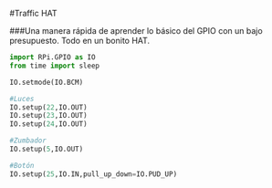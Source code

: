 <!--
---
name: Traffic HAT
class: board
type: multi
formfactor: HAT
manufacturer: Ryanteck
description: Una manera rápida de aprender lo básico del GPIO con un bajo presupuesto. Todo en un bonito HAT.
url: http://www.ryanteck.uk/store/traffichat
buy: http://www.ryanteck.uk/store/traffichat
image: 'traffic-hat.png'
pincount: 40
eeprom: yes
pin:
  '15':
    name: LED1 / Verde
    direction: salida
    active: alto (encendido)
  '16':
    name: LED2 / Amarillo
    direction: salida
    active: alto (encendido)
  '18':
    name: LED3 / Rojo
    direction: salida
    active: alto (encendido)
  '22':
    name: Botón
    direction: entrada
    active: alto (encendido)
  '29':
    name: Zumbador
    direction: salida
    active: alto (encendido)
-->
#Traffic HAT

###Una manera rápida de aprender lo básico del GPIO con un bajo presupuesto. Todo en un bonito HAT.

```python
import RPi.GPIO as IO
from time import sleep

IO.setmode(IO.BCM)

#Luces
IO.setup(22,IO.OUT)
IO.setup(23,IO.OUT)
IO.setup(24,IO.OUT)

#Zumbador
IO.setup(5,IO.OUT)

#Botón
IO.setup(25,IO.IN,pull_up_down=IO.PUD_UP)
```
